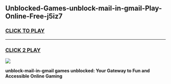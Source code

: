 
## Unblocked-Games-unblock-mail-in-gmail-Play-Online-Free-j5iz7
<h3>
<a href="https://premium76.site?title=unblock-mail-in-gmail&ref=26A">CLICK TO PLAY</a></h3>
<hr>

<h3>
<a href="https://premium76.site?title=unblock-mail-in-gmail&ref=26A">CLICK 2 PLAY</a>
  
</h3>

<a href="https://premium76.site?title=unblock-mail-in-gmail&ref=26A"><img src="https://clearcache.store/games.png"></a>


**unblock-mail-in-gmail games unblocked: Your Gateway to Fun and Accessible Online Gaming**
